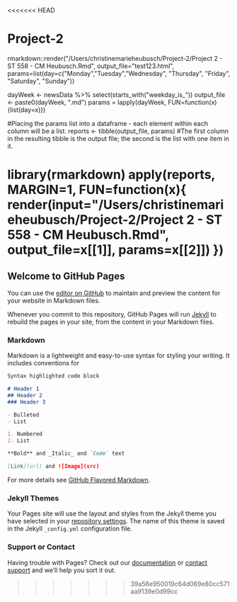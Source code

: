 <<<<<<< HEAD
# Project-2


rmarkdown::render("/Users/christinemarieheubusch/Project-2/Project 2 - ST 558 - CM Heubusch.Rmd", output_file="test123.html", params=list(day=c("Monday","Tuesday","Wednesday", "Thursday", "Friday", "Saturday", "Sunday"))


dayWeek <- newsData %>% select(starts_with("weekday_is_"))
output_file <- paste0(dayWeek, ".md")
params = lapply(dayWeek, FUN=function(x){list(day=x)})

#Placing the params list into a dataframe - each element within each column will be a list.
reports <- tibble(output_file, params) 
#The first column in the resulting tibble is the output file; the second is the list with one item in it.

library(rmarkdown)
apply(reports, MARGIN=1,
          FUN=function(x){
              render(input="/Users/christinemarieheubusch/Project-2/Project 2 - ST 558 - CM Heubusch.Rmd",   
              output_file=x[[1]], params=x[[2]])
          })
=======
## Welcome to GitHub Pages

You can use the [editor on GitHub](https://github.com/cmheubus/Project-2/edit/master/README.md) to maintain and preview the content for your website in Markdown files.

Whenever you commit to this repository, GitHub Pages will run [Jekyll](https://jekyllrb.com/) to rebuild the pages in your site, from the content in your Markdown files.

### Markdown

Markdown is a lightweight and easy-to-use syntax for styling your writing. It includes conventions for

```markdown
Syntax highlighted code block

# Header 1
## Header 2
### Header 3

- Bulleted
- List

1. Numbered
2. List

**Bold** and _Italic_ and `Code` text

[Link](url) and ![Image](src)
```

For more details see [GitHub Flavored Markdown](https://guides.github.com/features/mastering-markdown/).

### Jekyll Themes

Your Pages site will use the layout and styles from the Jekyll theme you have selected in your [repository settings](https://github.com/cmheubus/Project-2/settings). The name of this theme is saved in the Jekyll `_config.yml` configuration file.

### Support or Contact

Having trouble with Pages? Check out our [documentation](https://help.github.com/categories/github-pages-basics/) or [contact support](https://github.com/contact) and we’ll help you sort it out.
>>>>>>> 39a56e950019c64d069e80cc571aa9139e0d99cc
